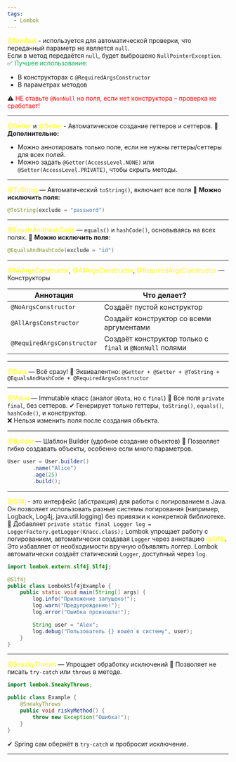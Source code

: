 ```yaml
---
tags:
  - Lombok
---
```

<font color="#ffff00">@NonNull</font> - используется для автоматической проверки, что переданный параметр не является `null`.  
Если в метод передаётся `null`, будет выброшено `NullPointerException`.
✅ <font color="#00b050">Лучшее использование:</font>
- В конструкторах с `@RequiredArgsConstructor`
- В параметрах методов

⚠ <font color="#ff0000">НЕ ставьте `@NonNull` на поля, если нет конструктора – проверка не сработает!</font>

---

<font color="#ffff00">@Getter</font> и <font color="#ffff00">@Setter</font> - Автоматическое создание геттеров и сеттеров.
📌 **Дополнительно:**
- Можно аннотировать только поле, если не нужны геттеры/сеттеры для всех полей.
- Можно задать `@Getter(AccessLevel.NONE)` или `@Setter(AccessLevel.PRIVATE)`, чтобы скрыть методы.

---

<font color="#ffff00">@ToString</font> — Автоматический `toString()`, включает все поля
📌 **Можно исключить поля:**
```java
@ToString(exclude = "password")
```

---

<font color="#ffff00">@EqualsAndHashCode</font> — `equals()` и `hashCode()`, основываясь на всех полях.
📌 **Можно исключить поля:**
```java
@EqualsAndHashCode(exclude = "id")
```

---

<font color="#ffff00">@NoArgsConstructor</font>, <font color="#ffff00">@AllArgsConstructor</font>, <font color="#ffff00">@RequiredArgsConstructor</font> — Конструкторы

| Аннотация                  | Что делает?                                              |
| -------------------------- | -------------------------------------------------------- |
| `@NoArgsConstructor`       | Создаёт пустой конструктор                               |
| `@AllArgsConstructor`      | Создаёт конструктор со всеми аргументами                 |
| `@RequiredArgsConstructor` | Создаёт конструктор только с `final` и `@NonNull` полями |

---

<font color="#ffff00">@Data</font> — Всё сразу!
📌 Эквивалентно: `@Getter + @Setter + @ToString + @EqualsAndHashCode + @RequiredArgsConstructor`

---

<font color="#ffff00">@Value</font> — Immutable класс (аналог `@Data`, но с `final`)
📌 Все поля `private final`, без сеттеров.
✔ Генерирует только геттеры, `toString()`, `equals()`, `hashCode()`, и конструктор.  
❌ Нельзя изменить поля после создания объекта.

---

<font color="#ffff00">@Builder</font> — Шаблон Builder (удобное создание объектов)
📌 Позволяет гибко создавать объекты, особенно если много параметров.
```java
User user = User.builder()
        .name("Alice")
        .age(25)
        .build();
```

---

<font color="#ffff00">@Slf4j</font> - это интерфейс (абстракция) для работы с логированием в Java. Он позволяет использовать разные системы логирования (например, Logback, Log4j, java.util.logging) без привязки к конкретной библиотеке.
📌 Добавляет `private static final Logger log = LoggerFactory.getLogger(Класс.class);`
Lombok упрощает работу с логированием, автоматически создавая `Logger` через аннотацию <font color="#ffff00">@Slf4j</font>. Это избавляет от необходимости вручную объявлять логгер.
Lombok автоматически создаёт статический `Logger`, доступный через `log`.
```java
import lombok.extern.slf4j.Slf4j;

@Slf4j
public class LombokSlf4jExample {
    public static void main(String[] args) {
        log.info("Приложение запущено!");
        log.warn("Предупреждение!");
        log.error("Ошибка произошла!");

        String user = "Alex";
        log.debug("Пользователь {} вошёл в систему", user);
    }
}
```

---

<font color="#ffff00">@SneakyThrows</font> — Упрощает обработку исключений
📌 Позволяет не писать `try-catch` или `throws` в методе.
```java
import lombok.SneakyThrows;

public class Example {
    @SneakyThrows
    public void riskyMethod() {
        throw new Exception("Ошибка!");
    }
}
```
✔ Spring сам обернёт в `try-catch` и пробросит исключение.

---
